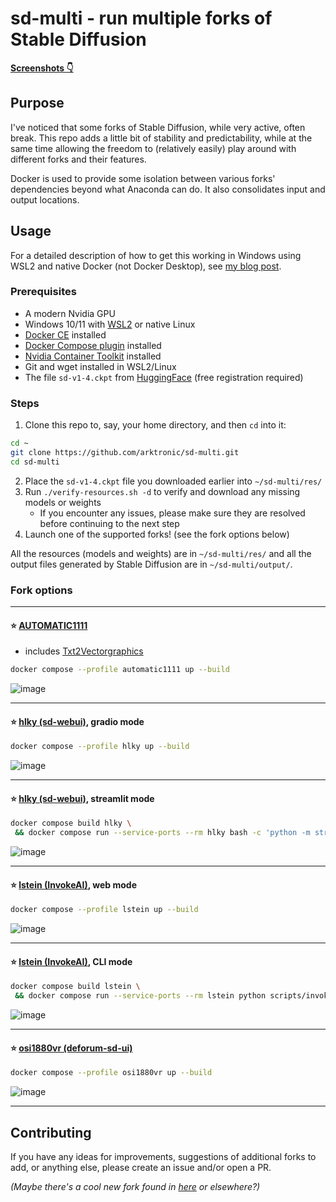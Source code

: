 # sd-multi - run multiple forks of Stable Diffusion

**[Screenshots 👇](https://github.com/arktronic/sd-multi#fork-options)**

## Purpose

I've noticed that some forks of Stable Diffusion, while very active, often break. This repo adds a little bit of stability and predictability, while at the same time allowing the freedom to (relatively easily) play around with different forks and their features.

Docker is used to provide some isolation between various forks' dependencies beyond what Anaconda can do. It also consolidates input and output locations.

## Usage

For a detailed description of how to get this working in Windows using WSL2 and native Docker (not Docker Desktop), see [my blog post](https://trycatch.dev/2022/10/01/stable-diffusion-on-wsl2-with-docker/).

### Prerequisites

- A modern Nvidia GPU
- Windows 10/11 with [WSL2](https://learn.microsoft.com/en-us/windows/wsl/install) or native Linux
- [Docker CE](https://docs.docker.com/engine/install/) installed
- [Docker Compose plugin](https://docs.docker.com/compose/install/) installed
- [Nvidia Container Toolkit](https://docs.nvidia.com/datacenter/cloud-native/container-toolkit/install-guide.html#docker) installed
- Git and wget installed in WSL2/Linux
- The file `sd-v1-4.ckpt` from [HuggingFace](https://huggingface.co/CompVis/stable-diffusion-v-1-4-original) (free registration required)

### Steps

1. Clone this repo to, say, your home directory, and then `cd` into it:
```bash
cd ~
git clone https://github.com/arktronic/sd-multi.git
cd sd-multi
```

2. Place the `sd-v1-4.ckpt` file you downloaded earlier into `~/sd-multi/res/`
3. Run `./verify-resources.sh -d` to verify and download any missing models or weights
    - If you encounter any issues, please make sure they are resolved before continuing to the next step
4. Launch one of the supported forks! (see the fork options below)

All the resources (models and weights) are in `~/sd-multi/res/` and all the output files generated by Stable Diffusion are in `~/sd-multi/output/`.

### Fork options

---

#### ⭐ [AUTOMATIC1111](https://github.com/AUTOMATIC1111/stable-diffusion-webui/)
- includes [Txt2Vectorgraphics](https://github.com/GeorgLegato/Txt2Vectorgraphics)
```bash
docker compose --profile automatic1111 up --build
```
![image](https://user-images.githubusercontent.com/344911/196003725-c6bb6624-4900-4fa8-a76f-c1639d86fb96.png)

---

#### ⭐ [hlky (sd-webui)](https://github.com/sd-webui/stable-diffusion-webui/), gradio mode
```bash
docker compose --profile hlky up --build
```
![image](https://user-images.githubusercontent.com/344911/194965931-46949452-0103-48f1-bb7a-a149338ed97c.png)

---

#### ⭐ [hlky (sd-webui)](https://github.com/sd-webui/stable-diffusion-webui/), streamlit mode
```bash
docker compose build hlky \
 && docker compose run --service-ports --rm hlky bash -c 'python -m streamlit run scripts/webui_streamlit.py'
```
![image](https://user-images.githubusercontent.com/344911/194966164-eb4dc5a4-4ad5-43f1-8d7d-254dbacf4f57.png)

---

#### ⭐ [lstein (InvokeAI)](https://github.com/invoke-ai/InvokeAI/), web mode
```bash
docker compose --profile lstein up --build
```
![image](https://user-images.githubusercontent.com/344911/194965220-d1225e16-9ad0-4093-89e1-f1b60a726719.png)

---

#### ⭐ [lstein (InvokeAI)](https://github.com/invoke-ai/InvokeAI/), CLI mode
```bash
docker compose build lstein \
 && docker compose run --service-ports --rm lstein python scripts/invoke.py
```
![image](https://user-images.githubusercontent.com/344911/194965397-36635481-ae00-4b1b-a38f-9f2dae34a84a.png)

---

#### ⭐ [osi1880vr (deforum-sd-ui)](https://github.com/osi1880vr/deforum-sd-ui/)
```bash
docker compose --profile osi1880vr up --build
```
![image](https://user-images.githubusercontent.com/344911/194966751-77ecd5a3-1bc3-40a1-8fc9-9ffd12e5c99a.png)

---

## Contributing

If you have any ideas for improvements, suggestions of additional forks to add, or anything else, please create an issue and/or open a PR.

_(Maybe there's a cool new fork found in [here](https://github.com/sw-yx/prompt-eng#sd-major-forks) or elsewhere?)_
